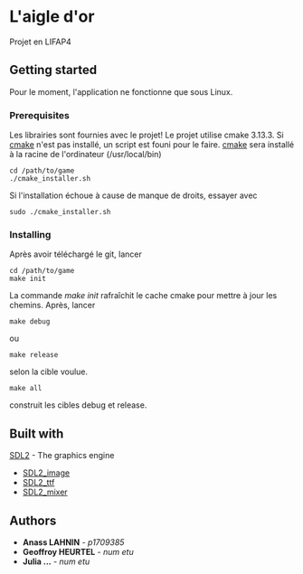 # L'aigle d'or

Projet en LIFAP4

## Getting started

Pour le moment, l'application ne fonctionne que sous Linux.

### Prerequisites

Les librairies sont fournies avec le projet! Le projet utilise cmake 3.13.3.
Si [cmake](http://cmake.org/) n'est pas installé, un script est founi pour le faire. 
[cmake](http://cmake.org/) sera installé à la racine de l'ordinateur (/usr/local/bin)
```
cd /path/to/game
./cmake_installer.sh
```
Si l'installation échoue à cause de manque de droits, essayer avec
```
sudo ./cmake_installer.sh
```

### Installing

Après avoir téléchargé le git, lancer
```
cd /path/to/game
make init
```
La commande *make init* rafraîchit le cache cmake pour mettre à jour les chemins. Après, lancer
```
make debug
```
ou
```
make release
```
selon la cible voulue.
```
make all
```
construit les cibles debug et release.


## Built with

[SDL2](http://libsdl.org) - The graphics engine
* [SDL2_image](http://libsdl.org/SDL_image)
* [SDL2_ttf](http://libsdl.org/SDL_ttf)
* [SDL2_mixer](http://libsdl.org/SDL_mixer)

## Authors

* **Anass LAHNIN** - *p1709385*
* **Geoffroy HEURTEL** - *num etu*
* **Julia ...** - *num etu*
